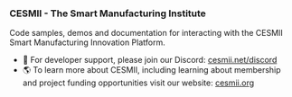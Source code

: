 ### CESMII - The Smart Manufacturing Institute

Code samples, demos and documentation for interacting with the CESMII Smart Manufacturing Innovation Platform.

- 💬 For developer support, please join our Discord: [cesmii.net/discord](https://www.cesmii.net/discord)
- 🌎 To learn more about CESMII, including learning about membership and project funding opportunities visit our website: [cesmii.org](https://www.cesmii.org)
